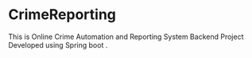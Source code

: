 # CrimeReporting
This is Online Crime Automation and Reporting System Backend Project Developed using Spring boot .
